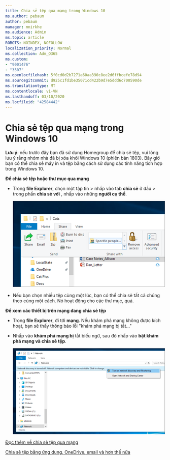 ```yaml
---
title: Chia sẻ tệp qua mạng trong Windows 10
ms.author: pebaum
author: pebaum
manager: mnirkhe
ms.audience: Admin
ms.topic: article
ROBOTS: NOINDEX, NOFOLLOW
localization_priority: Normal
ms.collection: Adm_O365
ms.custom:
- "9001476"
- "3507"
ms.openlocfilehash: 5f0cd0d2b7271a60aa390c8ee2d6ffbcefe78d94
ms.sourcegitcommit: d925c1fd1be35071cd422b9d7e5ddd6c700590de
ms.translationtype: MT
ms.contentlocale: vi-VN
ms.lasthandoff: 03/10/2020
ms.locfileid: "42584442"
---
```

# <a name="file-sharing-over-a-network-in-windows-10"></a>Chia sẻ tệp qua mạng trong Windows 10

**Lưu ý**: nếu trước đây bạn đã sử dụng Homegroup để chia sẻ tệp, vui lòng lưu ý rằng nhóm nhà đã bị xóa khỏi Windows 10 (phiên bản 1803). Bây giờ bạn có thể chia sẻ máy in và tệp bằng cách sử dụng các tính năng tích hợp trong Windows 10.

**Để chia sẻ tệp hoặc thư mục qua mạng**

- Trong **file Explorer**, chọn một tập tin > nhấp vào tab **chia sẻ** ở đầu > trong phần **chia sẻ với** , nhấp vào những **người cụ thể**.

    ![Chia sẻ tệp với những người cụ thể.](media/share-with-specific-people.png)
          
- Nếu bạn chọn nhiều tệp cùng một lúc, bạn có thể chia sẻ tất cả chúng theo cùng một cách. Nó hoạt động cho các thư mục, quá.

**Để xem các thiết bị trên mạng đang chia sẻ tệp**

- Trong **file Explorer**, đi tới **mạng**. Nếu khám phá mạng không được kích hoạt, bạn sẽ thấy thông báo lỗi "khám phá mạng bị tắt..."

- Nhấp vào **khám phá mạng bị** tắt biểu ngữ, sau đó nhấp vào **bật khám phá mạng và chia sẻ tệp**.

    ![Bật khám phá mạng và chia sẻ tệp.](media/turn-on-network-discovery.png)

[Đọc thêm về chia sẻ tệp qua mạng](https://support.microsoft.com/help/4092694/windows-10-file-sharing-over-a-network)

[Chia sẻ tệp bằng ứng dụng, OneDrive, email và hơn thế nữa](https://support.microsoft.com/help/4027674/windows-10-share-files-in-file-explorer)
